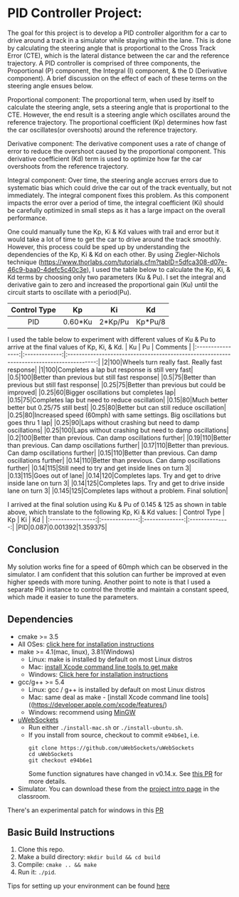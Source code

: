 # PID Controller Project:
The goal for this project is to develop a PID controller algorithm for a car to drive around a track in a simulator while staying within the lane. This is done by calculating the steering angle that is proportional to the Cross Track Error (CTE), which is the lateral distance between the car and the reference trajectory. A PID controller is comprised of three components, the Proportional (P) component, the Integral (I) component, & the D (Derivative component). A brief discussion on the effect of each of these terms on the steering angle ensues below.

Proportional component: The proportional term, when used by itself to calculate the steering angle, sets a steering angle that is proportional to the CTE. However, the end result is a steering angle which oscillates around the reference trajectory. The proportional coefficient (Kp) determines how fast the car oscillates(or overshoots) around the reference trajectory.

Derivative component: The derivative component uses a rate of change of error to reduce the overshoot caused by the proportional component. This derivative coefficient (Kd) term is used to optimize how far the car overshoots from the reference trajectory.

Integral component: Over time, the steering angle accrues errors due to systematic bias which could drive the car out of the track eventually, but not immediately. The integral component fixes this problem. As this component impacts the error over a period of time, the integral coefficient (Ki) should be carefully optimized in small steps as it has a large impact on the overall performance.

One could manually tune the Kp, Ki & Kd values with trail and error but it would take a lot of time to get the car to drive around the track smoothly. However, this process could be sped up by understanding the dependencies of the Kp, Ki & Kd on each other. By using Ziegler-Nichols technique (https://www.thorlabs.com/tutorials.cfm?tabID=5dfca308-d07e-46c9-baa0-4defc5c40c3e), I used the table below to calculate the Kp, Ki, & Kd terms by choosing only two parameters (Ku & Pu). I set the integral and derivative gain to zero and increased the proportional gain (Ku) until the circuit starts to oscillate with a period(Pu). 

|   Control Type   |       Kp      |       Ki       |       Kd       |
|:----------------:|:-------------:|:--------------:|:--------------:|
|PID|0.60*Ku|2*Kp/Pu|Kp*Pu/8|

I used the table below to experiment with different values of Ku & Pu to arrive at the final values of Kp, Ki, & Kd.
|   Ku   |   Pu   |    Comments     |
|:----------------:|:-------------:|:----------------------------------------------------------------------------------------:|
|2|100|Wheels turn really fast. Really fast response|
|1|100|Completes a lap but response is still very fast|
|0.5|100|Better than previous but still fast response|
|0.5|75|Better than previous but still fast response|
|0.25|75|Better than previous but could be improved|
|0.25|60|Bigger oscillations but completes lap|
|0.15|75|Completes lap but need to reduce oscillation|
|0.15|80|Much better better but 0.25/75 still best|
|0.25|80|Better but can still reduce oscillation|
|0.25|80|Increased speed (60mph) with same settings. Big oscillations but goes thru 1 lap|
|0.25|90|Laps without crashing but need to damp oscillations|
|0.25|100|Laps without crashing but need to damp oscillations|
|0.2|100|Better than previous. Can damp oscillations further|
|0.19|110|Better than previous. Can damp oscillations further|
|0.17|110|Better than previous. Can damp oscillations further|
|0.15|110|Better than previous. Can damp oscillations further|
|0.14|110|Better than previous. Can damp oscillations further|
|0.14|115|Still need to try and get inside lines on turn 3|
|0.13|115|Goes out of lane|
|0.14|120|Completes laps. Try and get to drive inside lane on turn 3|
|0.14|125|Completes laps. Try and get to drive inside lane on turn 3|
|0.145|125|Completes laps without a problem. Final solution|

I arrived at the final solution using Ku & Pu of 0.145 & 125 as shown in table above, which translate to the following Kp, Ki & Kd values:
|   Control Type   |       Kp      |       Ki       |       Kd       |
|:----------------:|:-------------:|:--------------:|:--------------:|
|PID|0.087|0.001392|1.359375|

## Conclusion

My solution works fine for a speed of 60mph which can be observed in the simulator. I am confident that this solution can further be improved at even higher speeds with more tuning. Another point to note is that I used a separate PID instance to control the throttle and maintain a constant speed, which made it easier to tune the parameters.

## Dependencies

* cmake >= 3.5
 * All OSes: [click here for installation instructions](https://cmake.org/install/)
* make >= 4.1(mac, linux), 3.81(Windows)
  * Linux: make is installed by default on most Linux distros
  * Mac: [install Xcode command line tools to get make](https://developer.apple.com/xcode/features/)
  * Windows: [Click here for installation instructions](http://gnuwin32.sourceforge.net/packages/make.htm)
* gcc/g++ >= 5.4
  * Linux: gcc / g++ is installed by default on most Linux distros
  * Mac: same deal as make - [install Xcode command line tools]((https://developer.apple.com/xcode/features/)
  * Windows: recommend using [MinGW](http://www.mingw.org/)
* [uWebSockets](https://github.com/uWebSockets/uWebSockets)
  * Run either `./install-mac.sh` or `./install-ubuntu.sh`.
  * If you install from source, checkout to commit `e94b6e1`, i.e.
    ```
    git clone https://github.com/uWebSockets/uWebSockets 
    cd uWebSockets
    git checkout e94b6e1
    ```
    Some function signatures have changed in v0.14.x. See [this PR](https://github.com/udacity/CarND-MPC-Project/pull/3) for more details.
* Simulator. You can download these from the [project intro page](https://github.com/udacity/self-driving-car-sim/releases) in the classroom.

There's an experimental patch for windows in this [PR](https://github.com/udacity/CarND-PID-Control-Project/pull/3)

## Basic Build Instructions

1. Clone this repo.
2. Make a build directory: `mkdir build && cd build`
3. Compile: `cmake .. && make`
4. Run it: `./pid`. 

Tips for setting up your environment can be found [here](https://classroom.udacity.com/nanodegrees/nd013/parts/40f38239-66b6-46ec-ae68-03afd8a601c8/modules/0949fca6-b379-42af-a919-ee50aa304e6a/lessons/f758c44c-5e40-4e01-93b5-1a82aa4e044f/concepts/23d376c7-0195-4276-bdf0-e02f1f3c665d)





